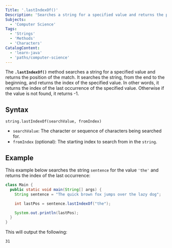 ```yaml
---
Title: '.lastIndexOf()'
Description: 'Searches a string for a specified value and returns the position of the match.'
Subjects:
  - 'Computer Science'
Tags:
  - 'Strings'
  - 'Methods'
  - 'Characters'
CatalogContent:
  - 'learn-java'
  - 'paths/computer-science'
---
```


The **`.lastIndexOf()`** method searches a string for a specified value and returns the position of the match. It searches the string, from the end to the beginning, and returns the index of the specified value. In other words, it returns the index of the last occurrence of the specified value. Otherwise if the value is not found, it returns -1.

## Syntax

```pseudo
string.lastIndexOf(searchValue, fromIndex)
```

- `searchValue`: The character or sequence of characters being searched for.
- `fromIndex` (optional): The starting index to search from in the `string`.

## Example

This example below searches the string `sentence` for the value `'the'` and returns the index of the last occurrence:

```java
class Main {
  public static void main(String[] args) {
    String sentence = "The quick brown fox jumps over the lazy dog";

    int lastPos = sentence.lastIndexOf("the");

    System.out.println(lastPos);
  }
}
```

This will output the following:

```shell
31
```
